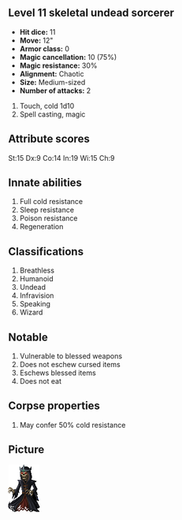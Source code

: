 ## Level 11 skeletal undead sorcerer
- **Hit dice:** 11
- **Move:** 12"
- **Armor class:** 0
- **Magic cancellation:** 10 (75%)
- **Magic resistance:** 30%
- **Alignment:** Chaotic
- **Size:** Medium-sized
- **Number of attacks:** 2
1. Touch, cold 1d10
2. Spell casting, magic
## Attribute scores
St:15 Dx:9 Co:14 In:19 Wi:15 Ch:9
## Innate abilities
1. Full cold resistance
2. Sleep resistance
3. Poison resistance
4. Regeneration
## Classifications
1. Breathless
2. Humanoid
3. Undead
4. Infravision
5. Speaking
6. Wizard
## Notable
1. Vulnerable to blessed weapons
2. Does not eschew cursed items
3. Eschews blessed items
4. Does not eat
## Corpse properties
1. May confer 50% cold resistance
## Picture
![Lich](https://github.com/hyvanmielenpelit/GnollHackTileSet/blob/main/Monsters/lich/lich.png)
